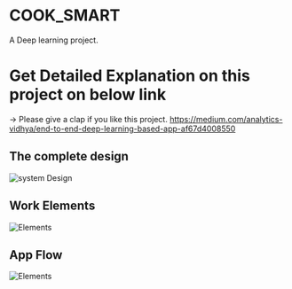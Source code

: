 # COOK_SMART
A Deep learning project.


# Get Detailed Explanation on this project on below link
-> Please give a clap if you like this project.
https://medium.com/analytics-vidhya/end-to-end-deep-learning-based-app-af67d4008550

## The complete design 
![system Design](1_5xbx7A6bdcU4Z9RIEyXHbQ.png)


## Work Elements 
![Elements](1_FOg3ua3nsk4EgN_NNk6u2g.png)


## App Flow 
![Elements](1_pOxrvgTyzjeBEFDtFwA_3Q.png)